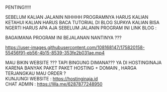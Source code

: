 PENTING!!!!! 

SEBELUM KALIAN JALANIN NIHHHH PROGRAMNYA HARUS KALIAN KETAHUI KALIAN HARUS BACA TUTORIAL DI BLOG SUPAYA KALIAN BISA NGERTI HARUS APA AJA SEBELUM JALANIN PROGRAM INI 
LINK BLOG : 


BAGAIMANA PROGRAM INI BEJALANAN NANTINYA ???



https://user-images.githubusercontent.com/108168147/175820158-55456f91-eb56-4b15-8539-353fe2b031ae.mp4




MAU BIKIN WEBSITE ??? TAPI BINGUNG DIMANA??? YA DI HOSTINGINAJA KARENA BANYAK PAKET PAKET HOSTING + DOMAIN , HARGA TERJANGKAU MAU ORDER ? <br>
KUNJUNGI WEBSITE : https://hostinginaja.id <br>
CHAT ADMIN : https://Wa.me/6287877248950

